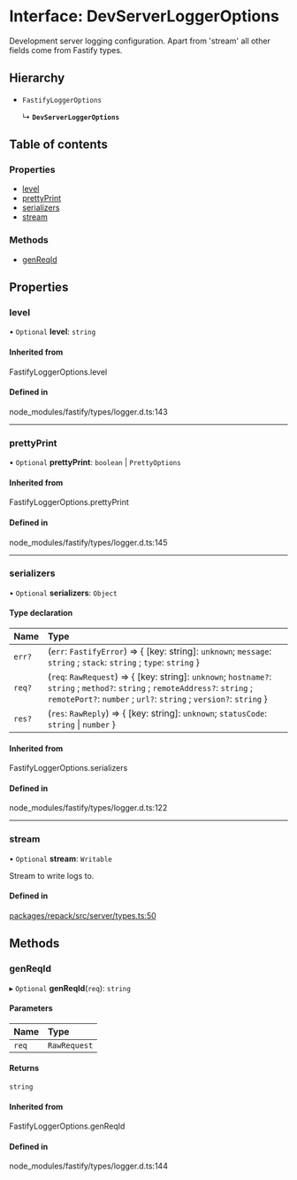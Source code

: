 # Interface: DevServerLoggerOptions

Development server logging configuration.
Apart from 'stream' all other fields come from Fastify types.

## Hierarchy

- `FastifyLoggerOptions`

  ↳ **`DevServerLoggerOptions`**

## Table of contents

### Properties

- [level](./DevServerLoggerOptions.md#level)
- [prettyPrint](./DevServerLoggerOptions.md#prettyprint)
- [serializers](./DevServerLoggerOptions.md#serializers)
- [stream](./DevServerLoggerOptions.md#stream)

### Methods

- [genReqId](./DevServerLoggerOptions.md#genreqid)

## Properties

### level

• `Optional` **level**: `string`

#### Inherited from

FastifyLoggerOptions.level

#### Defined in

node_modules/fastify/types/logger.d.ts:143

___

### prettyPrint

• `Optional` **prettyPrint**: `boolean` \| `PrettyOptions`

#### Inherited from

FastifyLoggerOptions.prettyPrint

#### Defined in

node_modules/fastify/types/logger.d.ts:145

___

### serializers

• `Optional` **serializers**: `Object`

#### Type declaration

| Name | Type |
| :------ | :------ |
| `err?` | (`err`: `FastifyError`) => { [key: string]: `unknown`; `message`: `string` ; `stack`: `string` ; `type`: `string`  } |
| `req?` | (`req`: `RawRequest`) => { [key: string]: `unknown`; `hostname?`: `string` ; `method?`: `string` ; `remoteAddress?`: `string` ; `remotePort?`: `number` ; `url?`: `string` ; `version?`: `string`  } |
| `res?` | (`res`: `RawReply`) => { [key: string]: `unknown`; `statusCode`: `string` \| `number`  } |

#### Inherited from

FastifyLoggerOptions.serializers

#### Defined in

node_modules/fastify/types/logger.d.ts:122

___

### stream

• `Optional` **stream**: `Writable`

Stream to write logs to.

#### Defined in

[packages/repack/src/server/types.ts:50](https://github.com/callstack/repack/blob/a78f6b9/packages/repack/src/server/types.ts#L50)

## Methods

### genReqId

▸ `Optional` **genReqId**(`req`): `string`

#### Parameters

| Name | Type |
| :------ | :------ |
| `req` | `RawRequest` |

#### Returns

`string`

#### Inherited from

FastifyLoggerOptions.genReqId

#### Defined in

node_modules/fastify/types/logger.d.ts:144
